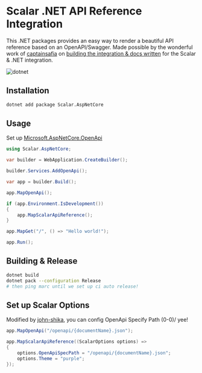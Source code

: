 # Scalar .NET API Reference Integration

This .NET packages provides an easy way to render a beautiful API reference based on an OpenAPI/Swagger. Made possible by the wonderful work of [captainsafia](https://github.com/captainsafia) on [building the integration & docs written](https://learn.microsoft.com/en-us/aspnet/core/fundamentals/minimal-apis/aspnetcore-openapi?view=aspnetcore-9.0&tabs=visual-studio#using-scalar-for-interactive-api-documentation) for the Scalar & .NET integration.

![dotnet](./dotnet.jpg)

## Installation

```bash
dotnet add package Scalar.AspNetCore
```

## Usage

Set up [Microsoft.AspNetCore.OpenApi](https://learn.microsoft.com/en-us/aspnet/core/fundamentals/minimal-apis/aspnetcore-openapi?view=aspnetcore-9.0&tabs=visual-studio)

```c#
using Scalar.AspNetCore;

var builder = WebApplication.CreateBuilder();

builder.Services.AddOpenApi();

var app = builder.Build();

app.MapOpenApi();

if (app.Environment.IsDevelopment())
{
    app.MapScalarApiReference();
}

app.MapGet("/", () => "Hello world!");

app.Run();
```

## Building & Release

```bash
dotnet build
dotnet pack --configuration Release
# then ping marc until we set up ci auto release!
```

## Set up Scalar Options

Modified by [john-shika](https://github.com/john-shika/scalar), you can config OpenApi Specify Path \(0-0)/ yee!

```c#
app.MapOpenApi("/openapi/{documentName}.json");

app.MapScalarApiReference((ScalarOptions options) =>
{
    options.OpenApiSpecPath = "/openapi/{documentName}.json";
    options.Theme = "purple";
});
```
